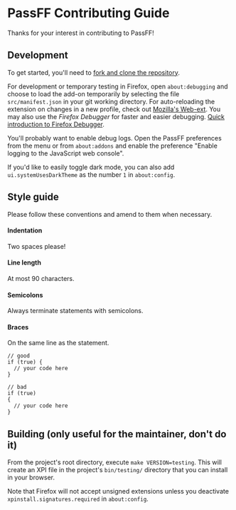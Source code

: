 # PassFF Contributing Guide

Thanks for your interest in contributing to PassFF!

## Development
To get started, you'll need to [fork and clone the repository](https://help.github.com/articles/fork-a-repo/).

For development or temporary testing in Firefox, open `about:debugging` and choose to load the add-on temporarily by selecting the file `src/manifest.json` in your git working directory.
For auto-reloading the extension on changes in a new profile, check out [Mozilla's Web-ext](https://github.com/mozilla/web-ext).
You may also use the *Firefox Debugger* for faster and easier debugging. [Quick introduction to Firefox Debugger](https://mozilladevelopers.github.io/playground/debugger/).

You'll probably want to enable debug logs. Open the PassFF preferences from the menu or from `about:addons` and enable the preference "Enable logging to the JavaScript web console".

If you'd like to easily toggle dark mode, you can also add `ui.systemUsesDarkTheme` as the number `1` in `about:config`.

## Style guide
Please follow these conventions and amend to them when necessary.

#### Indentation
Two spaces please!

#### Line length
At most 90 characters.

#### Semicolons
Always terminate statements with semicolons.

#### Braces

On the same line as the statement.

```
// good
if (true) {
  // your code here
}

// bad
if (true)
{
  // your code here
}
```

## Building (only useful for the maintainer, don't do it)
From the project's root directory, execute `make VERSION=testing`. This will create an XPI file in the project's `bin/testing/` directory that you can install in your browser.

Note that Firefox will not accept unsigned extensions unless you deactivate `xpinstall.signatures.required` in `about:config`.
